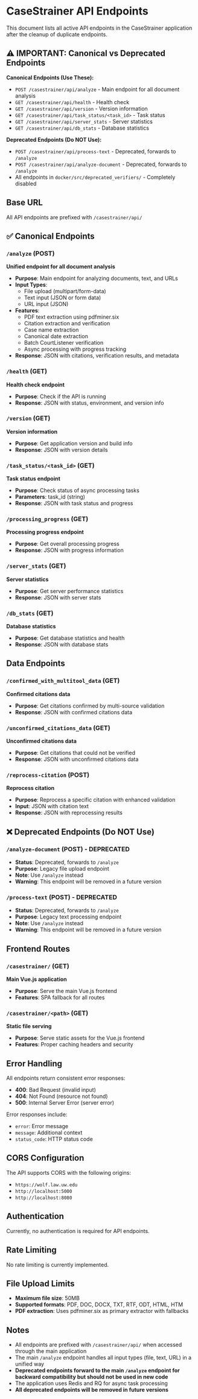 # CaseStrainer API Endpoints

This document lists all active API endpoints in the CaseStrainer application after the cleanup of duplicate endpoints.

## ⚠️ **IMPORTANT: Canonical vs Deprecated Endpoints**

**Canonical Endpoints (Use These):**
- `POST /casestrainer/api/analyze` - Main endpoint for all document analysis
- `GET /casestrainer/api/health` - Health check
- `GET /casestrainer/api/version` - Version information
- `GET /casestrainer/api/task_status/<task_id>` - Task status
- `GET /casestrainer/api/server_stats` - Server statistics
- `GET /casestrainer/api/db_stats` - Database statistics

**Deprecated Endpoints (Do NOT Use):**
- `POST /casestrainer/api/process-text` - Deprecated, forwards to `/analyze`
- `POST /casestrainer/api/analyze-document` - Deprecated, forwards to `/analyze`
- All endpoints in `docker/src/deprecated_verifiers/` - Completely disabled

## Base URL
All API endpoints are prefixed with `/casestrainer/api/`

## ✅ **Canonical Endpoints**

### `/analyze` (POST)
**Unified endpoint for all document analysis**
- **Purpose**: Main endpoint for analyzing documents, text, and URLs
- **Input Types**: 
  - File upload (multipart/form-data)
  - Text input (JSON or form data)
  - URL input (JSON)
- **Features**:
  - PDF text extraction using pdfminer.six
  - Citation extraction and verification
  - Case name extraction
  - Canonical date extraction
  - Batch CourtListener verification
  - Async processing with progress tracking
- **Response**: JSON with citations, verification results, and metadata

### `/health` (GET)
**Health check endpoint**
- **Purpose**: Check if the API is running
- **Response**: JSON with status, environment, and version info

### `/version` (GET)
**Version information**
- **Purpose**: Get application version and build info
- **Response**: JSON with version details

### `/task_status/<task_id>` (GET)
**Task status endpoint**
- **Purpose**: Check status of async processing tasks
- **Parameters**: task_id (string)
- **Response**: JSON with task status and progress

### `/processing_progress` (GET)
**Processing progress endpoint**
- **Purpose**: Get overall processing progress
- **Response**: JSON with progress information

### `/server_stats` (GET)
**Server statistics**
- **Purpose**: Get server performance statistics
- **Response**: JSON with server stats

### `/db_stats` (GET)
**Database statistics**
- **Purpose**: Get database statistics and health
- **Response**: JSON with database stats

## Data Endpoints

### `/confirmed_with_multitool_data` (GET)
**Confirmed citations data**
- **Purpose**: Get citations confirmed by multi-source validation
- **Response**: JSON with confirmed citations data

### `/unconfirmed_citations_data` (GET)
**Unconfirmed citations data**
- **Purpose**: Get citations that could not be verified
- **Response**: JSON with unconfirmed citations data

### `/reprocess-citation` (POST)
**Reprocess citation**
- **Purpose**: Reprocess a specific citation with enhanced validation
- **Input**: JSON with citation text
- **Response**: JSON with reprocessing results

## ❌ **Deprecated Endpoints (Do NOT Use)**

### `/analyze-document` (POST) - DEPRECATED
- **Status**: Deprecated, forwards to `/analyze`
- **Purpose**: Legacy file upload endpoint
- **Note**: Use `/analyze` instead
- **Warning**: This endpoint will be removed in a future version

### `/process-text` (POST) - DEPRECATED
- **Status**: Deprecated, forwards to `/analyze`
- **Purpose**: Legacy text processing endpoint
- **Note**: Use `/analyze` instead
- **Warning**: This endpoint will be removed in a future version

## Frontend Routes

### `/casestrainer/` (GET)
**Main Vue.js application**
- **Purpose**: Serve the main Vue.js frontend
- **Features**: SPA fallback for all routes

### `/casestrainer/<path>` (GET)
**Static file serving**
- **Purpose**: Serve static assets for the Vue.js frontend
- **Features**: Proper caching headers and security

## Error Handling

All endpoints return consistent error responses:
- **400**: Bad Request (invalid input)
- **404**: Not Found (resource not found)
- **500**: Internal Server Error (server error)

Error responses include:
- `error`: Error message
- `message`: Additional context
- `status_code`: HTTP status code

## CORS Configuration

The API supports CORS with the following origins:
- `https://wolf.law.uw.edu`
- `http://localhost:5000`
- `http://localhost:8080`

## Authentication

Currently, no authentication is required for API endpoints.

## Rate Limiting

No rate limiting is currently implemented.

## File Upload Limits

- **Maximum file size**: 50MB
- **Supported formats**: PDF, DOC, DOCX, TXT, RTF, ODT, HTML, HTM
- **PDF extraction**: Uses pdfminer.six as primary extractor with fallbacks

## Notes

- All endpoints are prefixed with `/casestrainer/api/` when accessed through the main application
- The main `/analyze` endpoint handles all input types (file, text, URL) in a unified way
- **Deprecated endpoints forward to the main `/analyze` endpoint for backward compatibility but should not be used in new code**
- The application uses Redis and RQ for async task processing
- **All deprecated endpoints will be removed in future versions** 